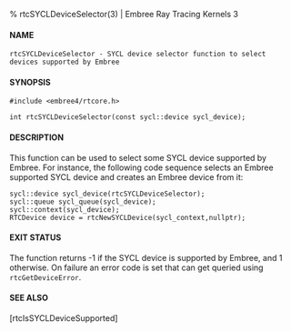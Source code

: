 % rtcSYCLDeviceSelector(3) | Embree Ray Tracing Kernels 3

#### NAME

    rtcSYCLDeviceSelector - SYCL device selector function to select devices supported by Embree

#### SYNOPSIS

    #include <embree4/rtcore.h>

    int rtcSYCLDeviceSelector(const sycl::device sycl_device);

#### DESCRIPTION

This function can be used to select some SYCL device supported by
Embree. For instance, the following code sequence selects an Embree
supported SYCL device and creates an Embree device from it:

    sycl::device sycl_device(rtcSYCLDeviceSelector);
    sycl::queue sycl_queue(sycl_device);
    sycl::context(sycl_device);
    RTCDevice device = rtcNewSYCLDevice(sycl_context,nullptr);

#### EXIT STATUS

The function returns -1 if the SYCL device is supported by Embree, and
1 otherwise. On failure an error code is set that can get queried
using `rtcGetDeviceError`.

#### SEE ALSO

[rtcIsSYCLDeviceSupported]
